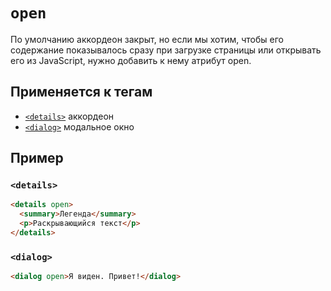 # `open`

По умолчанию аккордеон закрыт, но если мы хотим, чтобы его содержание показывалось сразу при загрузке страницы или открывать его из JavaScript, нужно добавить к нему атрибут open.

## Применяется к тегам

- [`<details>`](../../TAGS/UI/details.md) аккордеон
- [`<dialog>`](../../TAGS/UI/dialog.md) модальное окно

## Пример

### `<details>`

```html
<details open>
  <summary>Легенда</summary>
  <p>Раскрывающийся текст</p>
</details>
```

### `<dialog>`

```html
<dialog open>Я виден. Привет!</dialog>
```
